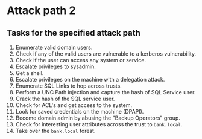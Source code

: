# Attack path 2

## Tasks for the specified attack path

1. Enumerate valid domain users.
2. Check if any of the valid users are vulnerable to a kerberos vulnerability.
3. Check if the user can access any system or service.
4. Escalate privileges to sysadmin.
5. Get a shell.
6. Escalate privileges on the machine with a delegation attack.
7. Enumerate SQL Links to hop across trusts.
8. Perform a UNC Path injection and capture the hash of SQL Service user.
9. Crack the hash of the SQL service user.
10. Check for ACL's and get access to the system.
11. Look for saved credentials on the machine (DPAPI).
12. Become domain admin by abusing the "Backup Operators" group.
13. Check for interesting user attributes across the trust to `bank.local`.
14. Take over the `bank.local` forest.
